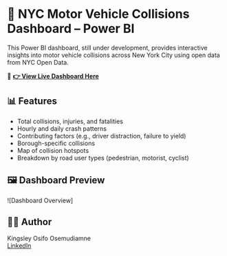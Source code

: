 # 🚗 NYC Motor Vehicle Collisions Dashboard – Power BI

This Power BI dashboard, still under development, provides interactive insights into motor vehicle collisions across New York City using open data from NYC Open Data.

🔗 **[👉 View Live Dashboard Here](https://app.powerbi.com/view?r=eyJrIjoiY2I4YWFjODEtNDA0Ni00M2JjLWFhN2ItMTEwYjVmZmMzZjA3IiwidCI6IjBmMDRhMDk5LTZkYzctNDRmZC1hODc1LTAwOTIyOTA2ZmM5YiIsImMiOjZ9)**

## 📊 Features

- Total collisions, injuries, and fatalities
- Hourly and daily crash patterns
- Contributing factors (e.g., driver distraction, failure to yield)
- Borough-specific collisions
- Map of collision hotspots
- Breakdown by road user types (pedestrian, motorist, cyclist)

## 🖼️ Dashboard Preview

![Dashboard Overview]


## 👨‍💻 Author

Kingsley Osifo Osemudiamne  
[LinkedIn](https://www.linkedin.com/in/osemudiamne/)
